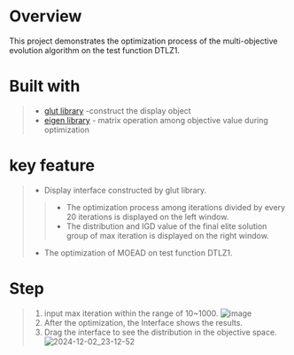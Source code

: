 # **Overview**
This project demonstrates the optimization process of the multi-objective evolution algorithm on the test function DTLZ1.

# **Built with**
> * [glut library](https://www.opengl.org/resources/libraries/glut/glut_downloads.php) -construct the display object
> * [eigen library](https://eigen.tuxfamily.org/index.php?title=Main_Page) - matrix operation among objective value during optimization

# **key feature**
> * Display interface constructed by glut library.
>> * The optimization process among iterations divided by every 20 iterations is displayed on the left window.
>> * The distribution and IGD value of the final elite solution group of max iteration is displayed on the right window.
> * The optimization of MOEAD on test function DTLZ1.
# **Step**
> 1. input max iteration within the range of 10~1000.
![image](https://github.com/user-attachments/assets/348cf57a-7735-4afa-b32b-8ff55469c12f)
> 2. After the optimization, the Interface shows the results.
> 3. Drag the interface to see the distribution in the objective space.
![2024-12-02_23-12-52](https://github.com/user-attachments/assets/d8af2c74-d4b9-4442-bff5-ee28eac9efeb)
